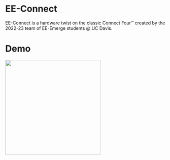 # EE-Connect
EE-Connect is a hardware twist on the classic Connect Four™ created by the 2022-23 team of EE-Emerge students @ UC Davis. 

# Demo
<img src="https://github.com/theparssa27/theparssa27.github.io/blob/main/pictures/IMG_5321.gif" height="300">

